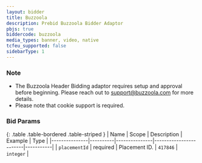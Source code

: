 ```yaml
---
layout: bidder
title: Buzzoola
description: Prebid Buzzoola Bidder Adaptor
pbjs: true
biddercode: buzzoola
media_types: banner, video, native
tcfeu_supported: false
sidebarType: 1
---
```


### Note

* The Buzzoola Header Bidding adaptor requires setup and approval before beginning. Please reach out to <support@buzzoola.com> for more details.
* Please note that cookie support is required.

### Bid Params

{: .table .table-bordered .table-striped }
| Name          | Scope    | Description   | Example                | Type      |
|---------------|----------|---------------|------------------------|-----------|
| `placementId` | required | Placement ID. | `417846`               | `integer` |
